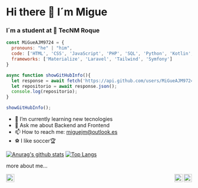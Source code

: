 # Hi there 👋 I´m Migue
### I´m a student at 🐐 TecNM Roque 

```javascript
const MiGueAJM9724 = {
  pronouns: "he" | "him",
  code: ['HTML', 'CSS', 'JavaScript', 'PHP', 'SQL', 'Python', 'Kotlin', 'Swift'],
  frameworks: ['Materialize', 'Laravel', 'Tailwind', 'Symfony']
}

async function showGitHubInfo(){
  let response = await fetch('https://api.github.com/users/MiGueAJM9724/repos');
  let repositorio = await response.json();
  console.log(repositorio);
}

showGitHubInfo();
```
- 🌱 I’m currently learning new tecnologies
- 💬 Ask me about Backend and Frontend
- 📫 How to reach me: miguejm@outlook.es
- ⚽️ I like soccer🏆 

[![Anurag's github stats](https://github-readme-stats.vercel.app/api?username=MigueAJM&show_icons=true&theme=dark)](https://github.com/anuraghazra/github-readme-stats) 
[![Top Langs](https://github-readme-stats.vercel.app/api/top-langs/?username=MigueAJM&layout=compact&show_icons=true&theme=dark)](https://github.com/anuraghazra/github-readme-stats)
<div>
  <p>more about me...</p>
  <a href="https://twitter.com/miguejm9724">
    <img align="center" alt="MiGueAJM9724 | Twitter<" width="22px" src="https://cdn.jsdelivr.net/npm/simple-icons@v3/icons/twitter.svg" />
  </a>
  <a href="https://www.instagram.com/migueajm9724.js">
    <img align="right" alt="Instagram | MiGueAJM9724.js" width="22px" src="https://cdn.jsdelivr.net/npm/simple-icons@v3/icons/instagram.svg" />
  </a>
  <a href="https://www.linkedin.com/in/miguel-angel-jimenez-melendez-4226351ba/">
    <img align="right" alt="Linkedin | MiGueAJM" width="22px" src="https://cdn.jsdelivr.net/npm/simple-icons@3.13.0/icons/linkedin.svg" />
  </a>
</div>

